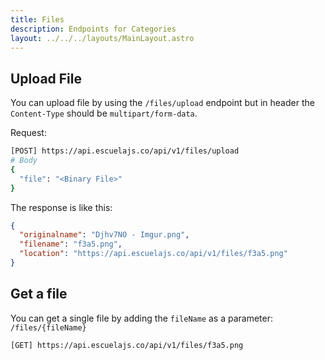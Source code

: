 ```yaml
---
title: Files
description: Endpoints for Categories
layout: ../../../layouts/MainLayout.astro
---
```


## Upload File

You can upload file by using the `/files/upload` endpoint but in header the `Content-Type` should be `multipart/form-data`.

Request:

```sh
[POST] https://api.escuelajs.co/api/v1/files/upload
# Body
{
  "file": "<Binary File>"
}
```

The response is like this:

```json
{
  "originalname": "Djhv7NO - Imgur.png",
  "filename": "f3a5.png",
  "location": "https://api.escuelajs.co/api/v1/files/f3a5.png"
}
```

## Get a file

You can get a single file by adding the `fileName` as a parameter: `/files/{fileName}`

```sh
[GET] https://api.escuelajs.co/api/v1/files/f3a5.png
```
